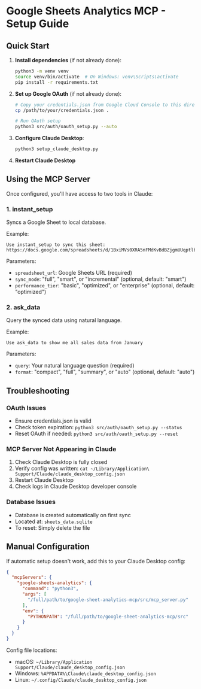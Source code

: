 # Google Sheets Analytics MCP - Setup Guide

## Quick Start

1. **Install dependencies** (if not already done):
   ```bash
   python3 -m venv venv
   source venv/bin/activate  # On Windows: venv\Scripts\activate
   pip install -r requirements.txt
   ```

2. **Set up Google OAuth** (if not already done):
   ```bash
   # Copy your credentials.json from Google Cloud Console to this directory
   cp /path/to/your/credentials.json .
   
   # Run OAuth setup
   python3 src/auth/oauth_setup.py --auto
   ```

3. **Configure Claude Desktop**:
   ```bash
   python3 setup_claude_desktop.py
   ```

4. **Restart Claude Desktop**

## Using the MCP Server

Once configured, you'll have access to two tools in Claude:

### 1. instant_setup
Syncs a Google Sheet to local database.

Example:
```
Use instant_setup to sync this sheet: https://docs.google.com/spreadsheets/d/1BxiMVs0XRA5nFMdKvBdBZjgmUUqptlbs74OgvE2upms/edit
```

Parameters:
- `spreadsheet_url`: Google Sheets URL (required)
- `sync_mode`: "full", "smart", or "incremental" (optional, default: "smart")
- `performance_tier`: "basic", "optimized", or "enterprise" (optional, default: "optimized")

### 2. ask_data
Query the synced data using natural language.

Example:
```
Use ask_data to show me all sales data from January
```

Parameters:
- `query`: Your natural language question (required)
- `format`: "compact", "full", "summary", or "auto" (optional, default: "auto")

## Troubleshooting

### OAuth Issues
- Ensure credentials.json is valid
- Check token expiration: `python3 src/auth/oauth_setup.py --status`
- Reset OAuth if needed: `python3 src/auth/oauth_setup.py --reset`

### MCP Server Not Appearing in Claude
1. Check Claude Desktop is fully closed
2. Verify config was written: `cat ~/Library/Application\ Support/Claude/claude_desktop_config.json`
3. Restart Claude Desktop
4. Check logs in Claude Desktop developer console

### Database Issues
- Database is created automatically on first sync
- Located at: `sheets_data.sqlite`
- To reset: Simply delete the file

## Manual Configuration

If automatic setup doesn't work, add this to your Claude Desktop config:

```json
{
  "mcpServers": {
    "google-sheets-analytics": {
      "command": "python3",
      "args": [
        "/full/path/to/google-sheet-analytics-mcp/src/mcp_server.py"
      ],
      "env": {
        "PYTHONPATH": "/full/path/to/google-sheet-analytics-mcp/src"
      }
    }
  }
}
```

Config file locations:
- macOS: `~/Library/Application Support/Claude/claude_desktop_config.json`
- Windows: `%APPDATA%\Claude\claude_desktop_config.json`
- Linux: `~/.config/Claude/claude_desktop_config.json`